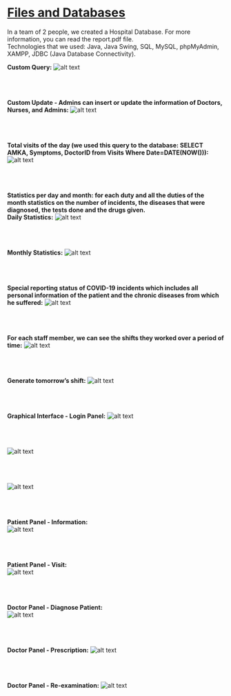 # [Files and Databases](https://www.csd.uoc.gr/CSD/index.jsp?content=courses_catalog&openmenu=demoAcc3&lang=en&course=24)  

In a team of 2 people, we created a Hospital Database. For more information, you can read the report.pdf file.  
Technologies that we used: Java, Java Swing, SQL, MySQL, phpMyAdmin, XAMPP, JDBC (Java Database Connectivity).  

**Custom Query:**
![alt text](https://github.com/georgeleve/CS360/blob/main/images/image1.jpg)<br/><br/><br/><br/>

**Custom Update - Admins can insert or update the information of Doctors, Nurses, and Admins:**
![alt text](https://github.com/georgeleve/CS360/blob/main/images/image2.jpg)<br/><br/><br/><br/>

**Total visits of the day (we used this query to the database: SELECT AMKA, Symptoms, DoctorID from Visits Where Date=DATE(NOW())):**
![alt text](https://github.com/georgeleve/CS360/blob/main/images/image3.jpg)<br/><br/><br/><br/>

**Statistics per day and month: for each duty and all the duties of the month statistics on the number of incidents, the diseases
that were diagnosed, the tests done and the drugs given.**<br/>
**Daily Statistics:**
![alt text](https://github.com/georgeleve/CS360/blob/main/images/image4.jpg)<br/><br/><br/><br/>

**Monthly Statistics:**
![alt text](https://github.com/georgeleve/CS360/blob/main/images/image5.jpg)<br/><br/><br/><br/>

**Special reporting status of COVID-19 incidents which includes all 
personal information of the patient and the chronic diseases from which he suffered:**
![alt text](https://github.com/georgeleve/CS360/blob/main/images/image6.jpg)<br/><br/><br/><br/>

**For each staff member, we can see the shifts they worked over a period of time:**
![alt text](https://github.com/georgeleve/CS360/blob/main/images/image7.jpg)<br/><br/><br/><br/>

**Generate tomorrow’s shift:**
![alt text](https://github.com/georgeleve/CS360/blob/main/images/image8.jpg)<br/><br/><br/><br/>

**Graphical Interface - Login Panel:**
![alt text](https://github.com/georgeleve/CS360/blob/main/images/image9.jpg)<br/><br/><br/><br/>

![alt text](https://github.com/georgeleve/CS360/blob/main/images/image10.jpg)<br/><br/><br/><br/>

![alt text](https://github.com/georgeleve/CS360/blob/main/images/image16.jpg)<br/><br/><br/><br/>

**Patient Panel - Information:**                           
![alt text](https://github.com/georgeleve/CS360/blob/main/images/image11.jpg)<br/><br/><br/><br/>

**Patient Panel - Visit:**  
![alt text](https://github.com/georgeleve/CS360/blob/main/images/image12.jpg)<br/><br/><br/><br/>

**Doctor Panel - Diagnose Patient:**  
![alt text](https://github.com/georgeleve/CS360/blob/main/images/image13.jpg)<br/><br/><br/><br/>

**Doctor Panel - Prescription:**
![alt text](https://github.com/georgeleve/CS360/blob/main/images/image14.jpg)<br/><br/><br/><br/>

**Doctor Panel - Re-examination:**
![alt text](https://github.com/georgeleve/CS360/blob/main/images/image15.jpg)<br/><br/><br/><br/>


